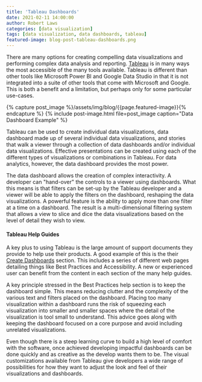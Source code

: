 ```yaml
---
title: 'Tableau Dashboards'
date: 2021-02-11 14:00:00
author: Robert Laws
categories: [data visualization]
tags: [data visualization, data dashboards, tableau]
featured-image: blog-post-tableau-dashboards.png
---
```


There are many options for creating compelling data visualizations and performing complex data analysis and reporting. [Tableau](https://www.tableau.com/) is in many ways the most accessible of the many tools available.<!-- more --> Tableau is different than other tools like Microsoft Power BI and Google Data Studio in that it is not integrated into a suite of other tools that come with Microsoft and Google. This is both a benefit and a limitation, but perhaps only for some particular use-cases.

{% capture post_image %}/assets/img/blog/{{page.featured-image}}{% endcapture %}
{% include post-image.html file=post_image caption="Data Dashboard Example" %}

Tableau can be used to create individual data visualizations, data dashboard made up of several individual data visualizations, and stories that walk a viewer through a collection of data dashboards and/or individual data visualizations. Effective presentations can be created using each of the different types of visualizations or combinations in Tableau. For data analytics, however, the data dashboard provides the most power.

The data dashboard allows the creation of complex interactivity. A developer can "hand-over" the controls to a viewer using dashboards. What this means is that filters can be set-up by the Tableau developer and a viewer will be able to apply the filters on the dashboard, reshaping the data visualizations. A powerful feature is the ability to apply more than one filter at a time on a dashboard. The result is a multi-dimensional filtering system that allows a view to slice and dice the data visualizations based on the level of detail they wish to view.

#### Tableau Help Guides

A key plus to using Tableau is the large amount of support documents they provide to help use their products. A good example of this is the their [Create Dashboards](https://help.tableau.com/current/pro/desktop/en-us/dashboards.htm) section. This includes a series of different web pages detailing things like Best Practices and Accessibility. A new or experienced user can benefit from the content in each section of the many help guides.

A key principle stressed in the Best Practices help section is to keep the dashboard simple. This means reducing clutter and the complexity of the various text and filters placed on the dashboard. Placing too many visualization within a dashboard runs the risk of squeezing each visualization into smaller and smaller spaces where the detail of the visualization is tool small to understand. This advice goes along with keeping the dashboard focused on a core purpose and avoid including unrelated visualizations.

Even though there is a steep learning curve to build a high level of comfort with the software, once achieved developing impactful dashboards can be done quickly and as creative as the develop wants them to be. The visual customizations available from Tableau give developers a wide range of possibilities for how they want to adjust the look and feel of their visualizations and dashboards.

